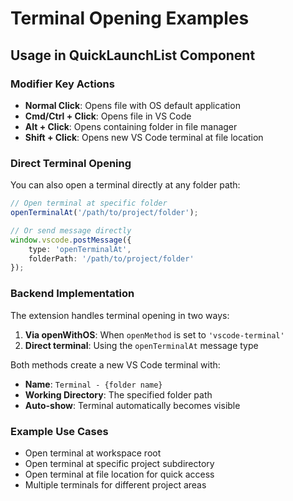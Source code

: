 # Terminal Opening Examples

## Usage in QuickLaunchList Component

### Modifier Key Actions
- **Normal Click**: Opens file with OS default application
- **Cmd/Ctrl + Click**: Opens file in VS Code  
- **Alt + Click**: Opens containing folder in file manager
- **Shift + Click**: Opens new VS Code terminal at file location

### Direct Terminal Opening

You can also open a terminal directly at any folder path:

```typescript
// Open terminal at specific folder
openTerminalAt('/path/to/project/folder');

// Or send message directly
window.vscode.postMessage({
    type: 'openTerminalAt',
    folderPath: '/path/to/project/folder'
});
```

### Backend Implementation

The extension handles terminal opening in two ways:

1. **Via openWithOS**: When `openMethod` is set to `'vscode-terminal'`
2. **Direct terminal**: Using the `openTerminalAt` message type

Both methods create a new VS Code terminal with:
- **Name**: `Terminal - {folder name}`
- **Working Directory**: The specified folder path
- **Auto-show**: Terminal automatically becomes visible

### Example Use Cases

- Open terminal at workspace root
- Open terminal at specific project subdirectory  
- Open terminal at file location for quick access
- Multiple terminals for different project areas

